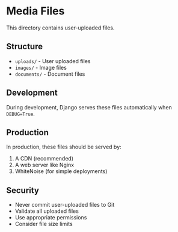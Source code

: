 # Media Files
This directory contains user-uploaded files.
## Structure
- `uploads/` - User uploaded files
- `images/` - Image files
- `documents/` - Document files
## Development
During development, Django serves these files automatically when `DEBUG=True`.
## Production
In production, these files should be served by:
1. A CDN (recommended)
2. A web server like Nginx
3. WhiteNoise (for simple deployments)
## Security
- Never commit user-uploaded files to Git
- Validate all uploaded files
- Use appropriate permissions
- Consider file size limits
